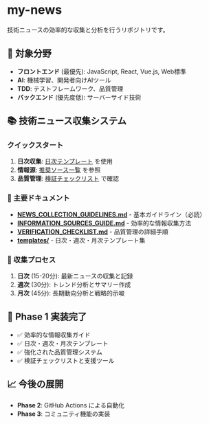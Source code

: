 # my-news

技術ニュースの効率的な収集と分析を行うリポジトリです。

## 🎯 対象分野
- **フロントエンド** (最優先): JavaScript, React, Vue.js, Web標準
- **AI**: 機械学習、開発者向けAIツール
- **TDD**: テストフレームワーク、品質管理
- **バックエンド** (優先度低): サーバーサイド技術

## 📚 技術ニュース収集システム

### クイックスタート
1. **日次収集**: [日次テンプレート](./templates/daily_news_template.md) を使用
2. **情報源**: [推奨ソース一覧](./INFORMATION_SOURCES_GUIDE.md) を参照
3. **品質管理**: [検証チェックリスト](./VERIFICATION_CHECKLIST.md) で確認

### 📖 主要ドキュメント
- **[NEWS_COLLECTION_GUIDELINES.md](./NEWS_COLLECTION_GUIDELINES.md)** - 基本ガイドライン（必読）
- **[INFORMATION_SOURCES_GUIDE.md](./INFORMATION_SOURCES_GUIDE.md)** - 効率的な情報収集方法
- **[VERIFICATION_CHECKLIST.md](./VERIFICATION_CHECKLIST.md)** - 品質管理の詳細手順
- **[templates/](./templates/)** - 日次・週次・月次テンプレート集

### 🔄 収集プロセス
1. **日次** (15-20分): 最新ニュースの収集と記録
2. **週次** (30分): トレンド分析とサマリー作成  
3. **月次** (45分): 長期動向分析と戦略的示唆

## 🚀 Phase 1 実装完了
- ✅ 効率的な情報収集ガイド
- ✅ 日次・週次・月次テンプレート
- ✅ 強化された品質管理システム
- ✅ 検証チェックリストと支援ツール

## 📈 今後の展開
- **Phase 2**: GitHub Actions による自動化
- **Phase 3**: コミュニティ機能の実装
